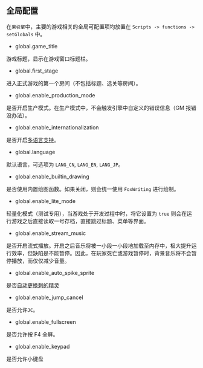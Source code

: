## 全局配置

在`果引擎`中，主要的游戏相关的全局可配置项均放置在 `Scripts -> functions -> setGlobals` 中。

* global.game_title

游戏标题，显示在游戏窗口标题栏。

* global.first_stage

进入正式游戏的第一个房间（不包括标题、选关等房间）。

* global.enable_production_mode

是否开启生产模式。在生产模式中，不会触发引擎中自定义的错误信息（GM 报错没办法）。

* global.enable_internationalization

是否开启[多语言支持](i18n.md)。

* global.language

默认语言，可选项为 `LANG_CN`, `LANG_EN`, `LANG_JP`。

* global.enable_builtin_drawing

是否使用内置绘图函数。如果关闭，则会统一使用 `FoxWriting` 进行绘制。

* global.enable_lite_mode

轻量化模式（测试专用），当游戏处于开发过程中时，将它设置为 `true` 则会在运行游戏之后直接读取一号存档，直接跳过标题、菜单等界面。

* global.enable_stream_music

是否开启流式播放。开启之后音乐将被一小段一小段地加载至内存中，极大提升运行效率，但缺陷是不能暂停。因此，在玩家死亡或游戏暂停时，背景音乐将不会暂停播放，而仅仅减少音量。

* global.enable_auto_spike_sprite

是否[自动更换刺的精灵](autosprite.md)

* global.enable_jump_cancel

是否允许`JC`。

* global.enable_fullscreen

是否允许按 F4 全屏。

* global.enable_keypad

是否允许小键盘
